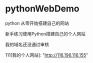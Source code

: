 # pythonWebDemo
python 从零开始搭建自己的网站



新手练习使用Python搭建自己的个人网站


我的域名还没通过审核

111[我的个人网站]: 	"http://116.196.116.155"



